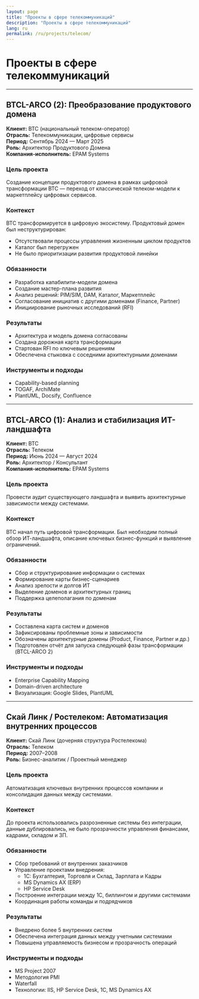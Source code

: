 ```yaml
---
layout: page
title: "Проекты в сфере телекоммуникаций"
description: "Проекты в сфере телекоммуникаций"
lang: ru
permalink: /ru/projects/telecom/
---
```


# Проекты в сфере телекоммуникаций

---

## BTCL-ARCO (2): Преобразование продуктового домена

**Клиент:** BTC (национальный телеком-оператор)  
**Отрасль:** Телекоммуникации, цифровые сервисы  
**Период:** Сентябрь 2024 — Март 2025  
**Роль:** Архитектор Продуктового Домена  
**Компания-исполнитель:** EPAM Systems

### Цель проекта  
Создание концепции продуктового домена в рамках цифровой трансформации BTC — переход от классической телеком-модели к маркетплейсу цифровых сервисов.

### Контекст  
BTC трансформируется в цифровую экосистему. Продуктовый домен был неструктурирован:  
- Отсутствовали процессы управления жизненным циклом продуктов  
- Каталог был перегружен  
- Не было приоритизации развития продуктовой линейки  

### Обязанности  
- Разработка капабилити-модели домена  
- Создание мастер-плана развития  
- Анализ решений: PIM/SIM, DAM, Каталог, Маркетплейс  
- Согласование инициатив с другими доменами (Finance, Partner)  
- Инициирование рыночных исследований (RFI)

### Результаты  
- Архитектура и модель домена согласованы  
- Создана дорожная карта трансформации  
- Стартован RFI по ключевым решениям  
- Обеспечена стыковка с соседними архитектурными доменами  

### Инструменты и подходы  
- Capability-based planning  
- TOGAF, ArchiMate  
- PlantUML, Docsify, Confluence  

---

## BTCL-ARCO (1): Анализ и стабилизация ИТ-ландшафта

**Клиент:** BTC  
**Отрасль:** Телеком  
**Период:** Июнь 2024 — Август 2024  
**Роль:** Архитектор / Консультант  
**Компания-исполнитель:** EPAM Systems

### Цель проекта  
Провести аудит существующего ландшафта и выявить архитектурные зависимости между системами.

### Контекст  
BTC начал путь цифровой трансформации. Был необходим полный обзор ИТ-ландшафта, описание ключевых бизнес-функций и выявление ограничений.

### Обязанности  
- Сбор и структурирование информации о системах  
- Формирование карты бизнес-сценариев  
- Анализ зрелости и долгов ИТ  
- Выделение доменов и архитектурных границ  
- Поддержка целеполагания по доменам

### Результаты  
- Составлена карта систем и доменов  
- Зафиксированы проблемные зоны и зависимости  
- Обозначены архитектурные домены (Product, Finance, Partner и др.)  
- Подготовлен отчёт для запуска следующей фазы трансформации (BTCL-ARCO 2)

### Инструменты и подходы  
- Enterprise Capability Mapping  
- Domain-driven architecture  
- Визуализация: Google Slides, PlantUML  

---

## Скай Линк / Ростелеком: Автоматизация внутренних процессов

**Клиент:** Скай Линк (дочерняя структура Ростелекома)  
**Отрасль:** Телеком  
**Период:** 2007–2008  
**Роль:** Бизнес-аналитик / Проектный менеджер

### Цель проекта  
Автоматизация ключевых внутренних процессов компании и консолидация данных между системами.

### Контекст  
До проекта использовались разрозненные системы без интеграции, данные дублировались, не было прозрачности управления финансами, кадрами, складом и ЗП.

### Обязанности  
- Сбор требований от внутренних заказчиков  
- Управление проектами внедрения:
  - 1С: Бухгалтерия, Торговля и Склад, Зарплата и Кадры  
  - MS Dynamics AX (ERP)  
  - HP Service Desk  
- Построение интеграции между 1С, биллингом и другими системами  
- Координация работы команды и подрядчиков

### Результаты  
- Внедрено более 5 внутренних систем  
- Обеспечена интеграция данных между учетными системами  
- Повышена управляемость бизнесом и прозрачность операций

### Инструменты и подходы  
- MS Project 2007  
- Методология PMI  
- Waterfall  
- Технологии: IIS, HP Service Desk, 1С, MS Dynamics AX  
